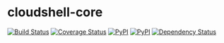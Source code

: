 # cloudshell-core

[![Build Status](https://travis-ci.org/QualiSystems/cloudshell-core.svg?branch=dev)](https://travis-ci.org/QualiSystems/cloudshell-core)
[![Coverage Status](https://coveralls.io/repos/github/QualiSystems/cloudshell-core/badge.svg?branch=dev)](https://coveralls.io/github/QualiSystems/cloudshell-core?branch=dev)
[![PyPI](https://img.shields.io/pypi/pyversions/cloudshell-core.svg?maxAge=2592000)]() 
[![PyPI](https://img.shields.io/pypi/v/cloudshell-core.svg?maxAge=2592000)]()
[![Dependency Status](https://dependencyci.com/github/QualiSystems/cloudshell-core/badge)](https://dependencyci.com/github/QualiSystems/cloudshell-core)
